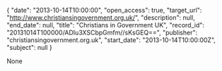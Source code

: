 {
  "date": "2013-10-14T10:00:00", 
  "open_access": true, 
  "target_url": "http://www.christiansingovernment.org.uk/", 
  "description": null, 
  "end_date": null, 
  "title": "Christians in Government UK", 
  "record_id": "20131014T100000/ADIu3XSCbpGmfm//sKsGEQ==", 
  "publisher": "christiansingovernment.org.uk", 
  "start_date": "2013-10-14T10:00:00Z", 
  "subject": null
}

None